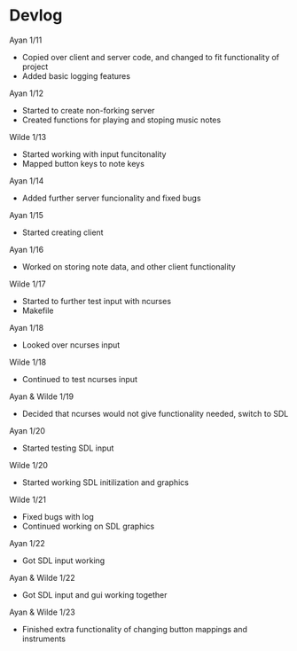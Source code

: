# Devlog

Ayan
1/11
- Copied over client and server code, and changed to fit functionality of project
- Added basic logging features

Ayan
1/12
- Started to create non-forking server
- Created functions for playing and stoping music notes

Wilde 
1/13
- Started working with input funcitonality
- Mapped button keys to note keys

Ayan
1/14 
- Added further server funcionality and fixed bugs

Ayan 1/15
- Started creating client

Ayan 1/16
- Worked on storing note data, and other client functionality

Wilde 1/17
- Started to further test input with ncurses
- Makefile

Ayan 1/18
- Looked over ncurses input

Wilde 
1/18
- Continued to test ncurses input

Ayan & Wilde 
1/19
- Decided that ncurses would not give functionality needed, switch to SDL

Ayan
1/20
- Started testing SDL input

Wilde
1/20
- Started working SDL initilization and graphics

Wilde 
1/21
- Fixed bugs with log
- Continued working on SDL graphics

Ayan
1/22
- Got SDL input working

Ayan & Wilde
1/22
- Got SDL input and gui working together

Ayan & Wilde
1/23
- Finished extra functionality of changing button mappings and instruments
